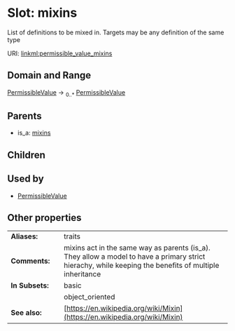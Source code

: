 
# Slot: mixins


List of definitions to be mixed in. Targets may be any definition of the same type

URI: [linkml:permissible_value_mixins](https://w3id.org/linkml/permissible_value_mixins)


## Domain and Range

[PermissibleValue](PermissibleValue.md) &#8594;  <sub>0..\*</sub> [PermissibleValue](PermissibleValue.md)

## Parents

 *  is_a: [mixins](mixins.md)

## Children


## Used by

 * [PermissibleValue](PermissibleValue.md)

## Other properties

|  |  |  |
| --- | --- | --- |
| **Aliases:** | | traits |
| **Comments:** | | mixins act in the same way as parents (is_a). They allow a model to have a primary strict hierachy, while keeping the benefits of multiple inheritance |
| **In Subsets:** | | basic |
|  | | object_oriented |
| **See also:** | | [https://en.wikipedia.org/wiki/Mixin](https://en.wikipedia.org/wiki/Mixin) |

